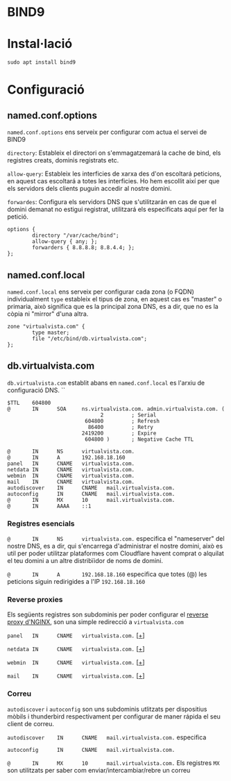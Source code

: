 # BIND9
# Instal·lació
```console
sudo apt install bind9
```
# Configuració
## named.conf.options
`named.conf.options` ens serveix per configurar com actua el servei de BIND9

`directory`: Estableix el directori on s'emmagatzemará la cache de bind, els registres creats, dominis registrats etc.

`allow-query`: Estableix les interficies de xarxa des d'on escoltará peticions, en aquest cas escoltará a totes les interficies. Ho hem escollit així per que els servidors dels clients puguin accedir al nostre domini.

`forwardes`: Configura els servidors DNS que s'utilitzarán en cas de que el domini demanat no estigui registrat, utilitzará els especificats aquí per fer la petició.

```bind
options {
        directory "/var/cache/bind";
        allow-query { any; };
        forwarders { 8.8.8.8; 8.8.4.4; };
};
```

## named.conf.local
`named.conf.local` ens serveix per configurar cada zona (o FQDN) individualment
`type` estableix el tipus de zona, en aquest cas es "master" o primaria, això significa que es la principal zona DNS, es a dir, que no es la còpia ni "mirror" d'una altra.
```bind
zone "virtualvista.com" {
        type master;
        file "/etc/bind/db.virtualvista.com";
};
```

## db.virtualvista.com
`db.virtualvista.com` establit abans en `named.conf.local` es l'arxiu de configuració DNS.
``
```bind
$TTL    604800
@       IN      SOA     ns.virtualvista.com. admin.virtualvista.com. (
                              2         ; Serial
                         604800         ; Refresh
                          86400         ; Retry
                        2419200         ; Expire
                         604800 )       ; Negative Cache TTL

@       IN      NS      virtualvista.com.
@       IN      A       192.168.18.160
panel   IN      CNAME   virtualvista.com.
netdata IN      CNAME   virtualvista.com.
webmin  IN      CNAME   virtualvista.com.
mail    IN      CNAME   virtualvista.com.
autodiscover    IN      CNAME   mail.virtualvista.com.
autoconfig      IN      CNAME   mail.virtualvista.com.
@       IN      MX      10      mail.virtualvista.com.
@       IN      AAAA    ::1
```

### Registres esencials
`@       IN      NS      virtualvista.com.` especifica el "nameserver" del nostre DNS, es a dir, qui s'encarrega d'administrar el nostre domini, això es util per poder utilitzar plataformes com Cloudflare havent comprat o alquilat el teu domini a un altre distribïidor de noms de domini.

`@       IN      A       192.168.18.160` especifica que totes (@) les peticions siguin redirigides a l'IP `192.168.18.160`

### Reverse proxies
Els següents registres son subdominis per poder configurar el [reverse proxy d'NGINX](https://github.com/Proyecto-Sintesi/configs/blob/main/etc/nginx/sites-enabled/virtualvista.com.conf), son una simple redirecció a `virtualvista.com`

`panel   IN      CNAME   virtualvista.com.` [[+](https://github.com/Proyecto-Sintesi/configs/blob/main/etc/nginx/sites-enabled/pterodactyl.conf)]

`netdata IN      CNAME   virtualvista.com.` [[+](https://github.com/Proyecto-Sintesi/configs/blob/main/etc/nginx/sites-enabled/netdata.virtualvista.com.conf)]

`webmin  IN      CNAME   virtualvista.com.` [[+](https://github.com/Proyecto-Sintesi/configs/blob/main/etc/nginx/sites-enabled/webmin.virtualvista.com.conf)]

`mail    IN      CNAME   virtualvista.com.` [[+](https://github.com/Proyecto-Sintesi/configs/blob/main/etc/nginx/sites-enabled/mailcow.conf)]

### Correu
`autodiscover` i `autoconfig` son uns subdominis utlitzats per dispositius mòbils i thunderbird respectivament per configurar de maner rápida el seu client de correu.

`autodiscover    IN      CNAME   mail.virtualvista.com.` especifica 

`autoconfig      IN      CNAME   mail.virtualvista.com.`

`@       IN      MX      10      mail.virtualvista.com.` Els registres `MX` son utilitzats per saber com enviar/intercambiar/rebre un correu
